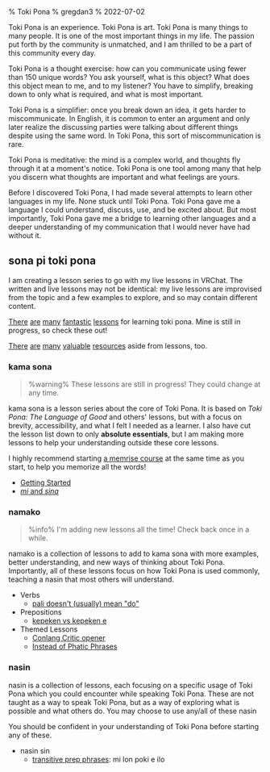 % Toki Pona
% gregdan3
% 2022-07-02

Toki Pona is an experience. Toki Pona is art. Toki Pona is many things to many
people. It is one of the most important things in my life. The passion put
forth by the community is unmatched, and I am thrilled to be a part of this
community every day.

Toki Pona is a thought exercise: how can you communicate using fewer than 150
unique words? You ask yourself, what is this object? What does this object mean
to me, and to my listener? You have to simplify, breaking down to only what is
required, and what is most important.

Toki Pona is a simplifier: once you break down an idea, it gets harder to
miscommunicate. In English, it is common to enter an argument and only later
realize the discussing parties were talking about different things despite
using the same word. In Toki Pona, this sort of miscommunication is rare.

Toki Pona is meditative: the mind is a complex world, and thoughts fly through
it at a moment's notice. Toki Pona is one tool among many that help you discern
what thoughts are important and what feelings are yours.

Before I discovered Toki Pona, I had made several attempts to learn other
languages in my life. None stuck until Toki Pona. Toki Pona gave me a language
I could understand, discuss, use, and be excited about. But most importantly,
Toki Pona gave me a bridge to learning other languages and a deeper
understanding of my communication that I would never have had without it.

## sona pi toki pona

I am creating a lesson series to go with my live lessons in VRChat. The written
and live lessons may not be identical: my live lessons are improvised from the
topic and a few examples to explore, and so may contain different content.

[There](https://devurandom.xyz/tokipona/)
[are](https://sowelitesa.kittycat.homes/lipu-sona/)
[many](http://www.amazon.com/gp/product/0978292308)
[fantastic](https://www.youtube.com/watch?v=2EZihKCB9iw&list=PLuYLhuXt4HrQwIDV7FBkA8zApw0pnEJrX)
[lessons](https://www.youtube.com/watch?v=4L-dvvng4Zc&list=PLuYLhuXt4HrQIv3xnDxZqRaLfmxB2U5rJ)
for learning toki pona. Mine is still in progress, so check these out!

[There](https://lipu-linku.github.io/)
[are](https://github.com/kilipan/nasin-toki)
[many](https://wikipesija.org/wiki/lipu_open)
[valuable](https://www.youtube.com/watch?v=QmgaRPuF9CE&list=PLjOmpMyMxd8Qs2mAXcLk817tQy_AQj09u)
[resources](https://joelthomastr.github.io/tokipona/README_si) aside from
lessons, too.

### kama sona

> %warning%
> These lessons are still in progress! They could change at any time.

kama sona is a lesson series about the core of Toki Pona. It is based on _Toki
Pona: The Language of Good_ and others' lessons, but with a focus on brevity,
accessibility, and what I felt I needed as a learner. I also have cut the
lesson list down to only **absolute essentials**, but I am making more lessons
to help your understanding outside these core lessons.

I highly recommend starting [a memrise
course](https://app.memrise.com/course/5969373/essential-toki-pona-vocabulary/)
at the same time as you start, to help you memorize all the words!

- [Getting Started](./sona/open.html)
- [_mi_ and _sina_](./sona/mi-sina.html)
  <!-- - [Verbs with _li_](./sona/li.html) -->
  <!-- - [Objects with _e_](./sona/e.html) -->
  <!-- - [_ona_ and _ni_](./sona/ona-ni.html) -->
  <!-- - [Adjectives and _pi_](./sona/adj-pi.html) -->
  <!-- - [Preverbing verbs](./sona/preverbs.html) -->
  <!-- - [Instructions with _o_](./sona/o.html) -->
  <!-- - [Prepositions: time, place, cause](./sona/preps.html) -->
  <!-- - [Context, Comparisons, _la_](./sona/la.html) -->
  <!-- - [Questions, answers, _seme_](./sona/seme.html) -->
  <!-- - [Finale](./sona/pini.html) -->

### namako

> %info%
> I'm adding new lessons all the time! Check back once in a while.

namako is a collection of lessons to add to kama sona with more examples,
better understanding, and new ways of thinking about Toki Pona. Importantly,
all of these lessons focus on how Toki Pona is used commonly, teaching a nasin
that most others will understand.

<!-- - Grammar -->
  <!-- - [Multiple _li_ with sina with mi](./sona/multiple-li.html) -->
  <!-- - [_la_ and prepositions](./sona/la-prepositions.html) -->
  <!-- - [Interjections](./sona/interjections.html) -->
<!-- - Adjectives -->
  <!-- - [Proper nouns](./sona/proper-nouns.html) -->
  <!-- - [Excitement with _a!_](./sona/a.html) -->
  <!-- - [Colors and _kule_](./sona/kule.html) -->
  <!-- - [Negations with _ala_](./sona/ala.html) -->
  <!-- - [Numbers and _nanpa_](./sona/nanpa.html) -->

- Verbs
  - [pali doesn't (usually) mean "do"](./sona/palint.html)
- Prepositions
  <!-- - [Telling Time](./sona/time.html) -->
  <!-- - [Knowing Place](./sona/location.html) -->
  - [kepeken vs kepeken e](./sona/kepeken.html)
- Themed Lessons
  - [Conlang Critic opener](./sona/conlang-critic.html)
  - [Instead of Phatic Phrases](./sona/phatic-phrases.html)
    <!-- - [Concepts and Translation](./sona/ante-toki.html) -->
    <!-- - [mi monsuta e sina](./sona/monsutatesu.html) -->
    <!-- - [Modern Toki Pona vs. pu](./sona/modern-tp.html) -->
    <!-- - [Units of time](./sona/tenpo-nanpa.html) -->

### nasin

nasin is a collection of lessons, each focusing on a specific usage of Toki Pona
which you could encounter while speaking Toki Pona. These are not taught as a
way to speak Toki Pona, but as a way of exploring what is possible and what
others do. You may choose to use any/all of these nasin

You should be confident in your understanding of Toki Pona before starting any
of these.

<!-- - [pu taso](./sona/pu-taso.html): only using Toki Pona: The Language of Good -->
<!-- - nimi sin -->
  <!-- - [misikeke li pona](./sona/misikeke.html) -->
  <!-- - [epiku li ike](./sona/epikunt.html) -->
  <!-- - [majuna li ken pona](./sona/majuna.html) -->
  <!-- - [ki si wi](./sona/ki-si-wi.html) -->
<!-- - nimi ante -->
<!--   - [newer preverbs](./sona/newer-preverbs.html): open, pini, alasa, olin -->
<!--   - [nanpa seme?](./sona/nanpa-seme.html): nanpa but it ranks non-integers -->
<!--   - [nasin kule](./sona/kule-ante.html): altered color -->
<!--   - [nasin nanpa ante](./sona/nanpa.html): a few different number systems -->

- nasin sin
  - [transitive prep phrases](./sona/trans-preps.html): mi lon poki e ilo
    <!-- - nimi weka -->
    <!--   - [jon't](./sona/jont.html): not using jo -->
    <!--   - [pin't](./sona/pint.html): not using pi -->
    <!--   - [anun't](./sona/anunt.html): only using anu for questions -->
    <!--   - [gendern't](./sona/gendernt.html): not using meli or mije or even tonsi -->
    <!--   - [jan't](./sona/jant.html): not using jan -->
    <!--   - [min't](./sona/mint.html): not using mi, or sometimes sina, or even ona! -->
    <!--   - [noun't](./sona/nount.html): not using proper nouns -->
    <!--   - [preverbn't](./sona/preverbnt.html): not using preverbs -->
    <!--   - [nanpan't](./sona/nanpant.html): no number system -->

<!-- ## ilo pi toki pona -->

<!-- I am planning to add some tools to this page in the near future. Stay tuned! -->
